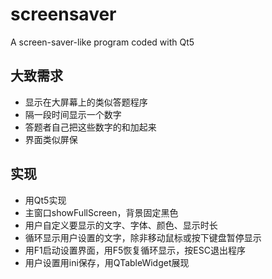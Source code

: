 # screensaver
A screen-saver-like program coded with Qt5

大致需求
--------
* 显示在大屏幕上的类似答题程序
* 隔一段时间显示一个数字
* 答题者自己把这些数字的和加起来
* 界面类似屏保

实现
----
* 用Qt5实现
* 主窗口showFullScreen，背景固定黑色
* 用户自定义要显示的文字、字体、颜色、显示时长
* 循环显示用户设置的文字，除非移动鼠标或按下键盘暂停显示
* 用F1启动设置界面，用F5恢复循环显示，按ESC退出程序
* 用户设置用ini保存，用QTableWidget展现
